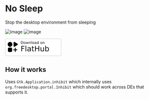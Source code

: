 # No Sleep

Stop the desktop environment from sleeping

![image](https://raw.githubusercontent.com/sigmaSd/NoSleep/master/assets/on.png)
![image](https://raw.githubusercontent.com/sigmaSd/NoSleep/master/assets/off.png)

[![Get it from FlatHub](https://raw.githubusercontent.com/hmlendea/readme-assets/master/badges/stores/flathub.png)](https://flathub.org/apps/io.github.sigmasd.nosleep)

## How it works

Uses `Gtk.Application.inhibit` which internally uses `org.freedesktop.portal.Inhibit` which should work across DEs that supports it.
